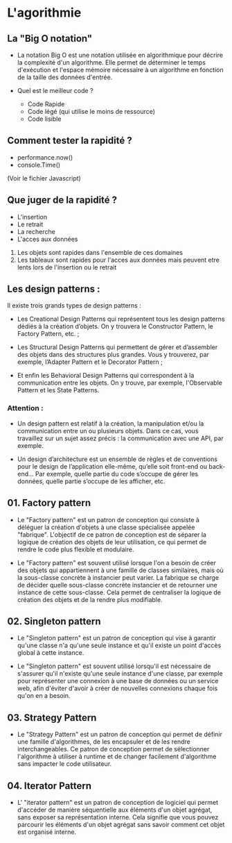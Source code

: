 # L'agorithmie

## La "Big O notation"

- La notation Big O est une notation utilisée en algorithmique pour décrire
  la complexité d'un algorithme. Elle permet de déterminer le temps d'exécution et
  l'espace mémoire nécessaire à un algorithme en fonction de la taille des données d'entrée.

- Quel est le meilleur code ?

  - Code Rapide
  - Code légé (qui utilise le moins de ressource)
  - Code lisible

## Comment tester la rapidité ?

- performance.now()
- console.Time()

(Voir le fichier Javascript)

## Que juger de la rapidité ?

- L'insertion
- Le retrait
- La recherche
- L'acces aux données

1. Les objets sont rapides dans l'ensemble de ces domaines
2. Les tableaux sont rapides pour l'acces aux données mais peuvent etre lents lors de l'insertion ou le retrait

## Les design patterns :

Il existe trois grands types de design patterns :

- Les Creational Design Patterns qui représentent tous les design patterns dédiés à la création d’objets. On y trouvera le Constructor Pattern, le Factory Pattern, etc. ;

- Les Structural Design Patterns qui permettent de gérer et d’assembler des objets dans des structures plus grandes. Vous y trouverez, par exemple, l’Adapter Pattern et le Decorator Pattern ;

- Et enfin les Behavioral Design Patterns qui correspondent à la communication entre les objets. On y trouve, par exemple, l'Observable Pattern et les State Patterns.

### Attention :

- Un design pattern est relatif à la création, la manipulation et/ou la communication entre un ou plusieurs objets. Dans ce cas, vous travaillez sur un sujet assez précis : la communication avec une API, par exemple.

- Un design d’architecture est un ensemble de règles et de conventions pour le design de l’application elle-même, qu’elle soit front-end ou back-end... Par exemple, quelle partie du code s’occupe de gérer les données, quelle partie s’occupe de les afficher, etc.

## 01. Factory pattern

- Le "Factory pattern" est un patron de conception qui consiste à déléguer la création d'objets à une classe spécialisée appelée "fabrique". L'objectif de ce patron de conception est de séparer la logique de création des objets de leur utilisation, ce qui permet de rendre le code plus flexible et modulaire.

- Le "Factory pattern" est souvent utilisé lorsque l'on a besoin de créer des objets qui appartiennent à une famille de classes similaires, mais où la sous-classe concrète à instancier peut varier. La fabrique se charge de décider quelle sous-classe concrète instancier et de retourner une instance de cette sous-classe. Cela permet de centraliser la logique de création des objets et de la rendre plus modifiable.

## 02. Singleton pattern

- Le "Singleton pattern" est un patron de conception qui vise à garantir qu'une classe n'a qu'une seule instance et qu'il existe un point d'accès global à cette instance.

- Le "Singleton pattern" est souvent utilisé lorsqu'il est nécessaire de s'assurer qu'il n'existe qu'une seule instance d'une classe, par exemple pour représenter une connexion à une base de données ou un service web, afin d'éviter d'avoir à créer de nouvelles connexions chaque fois qu'on en a besoin.

## 03. Strategy Pattern

- Le "Strategy Pattern" est un patron de conception qui permet de définir une famille d'algorithmes, de les encapsuler et de les rendre interchangeables. Ce patron de conception permet de sélectionner l'algorithme à utiliser à runtime et de changer facilement d'algorithme sans impacter le code utilisateur.

## 04. Iterator Pattern

- L' "iterator pattern" est un patron de conception de logiciel qui permet d'accéder de manière séquentielle aux éléments d'un objet agrégat, sans exposer sa représentation interne. Cela signifie que vous pouvez parcourir les éléments d'un objet agrégat sans savoir comment cet objet est organisé interne.
